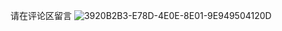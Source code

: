 请在评论区留言
![3920B2B3-E78D-4E0E-8E01-9E949504120D](https://github.com/user-attachments/assets/8b7eba32-07a4-421b-8508-3c49a7984d45)
